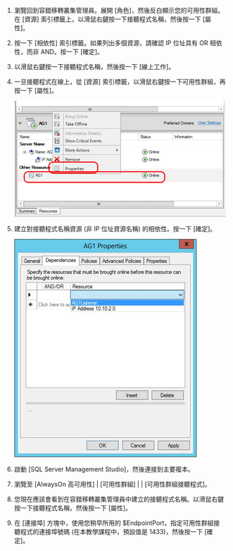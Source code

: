 1. 瀏覽回到容錯移轉叢集管理員。展開 [角色]，然後反白顯示您的可用性群組。在 [資源] 索引標籤上，以滑鼠右鍵按一下接聽程式名稱，然後按一下 [屬性]。

1. 按一下 [相依性] 索引標籤。如果列出多個資源，請確認 IP 位址具有 OR 相依性，而非 AND。按一下 [確定]。

1. 以滑鼠右鍵按一下接聽程式名稱，然後按一下 [線上工作]。

1. 一旦接聽程式在線上，從 [資源] 索引標籤，以滑鼠右鍵按一下可用性群組，再按一下 [屬性]。

	![設定可用性群組資源](./media/virtual-machines-sql-server-configure-alwayson-availability-group-listener/IC678772.gif)

1. 建立對接聽程式名稱資源 (非 IP 位址資源名稱) 的相依性。按一下 [確定]。

	![加入對接聽程式名稱的相依性](./media/virtual-machines-sql-server-configure-alwayson-availability-group-listener/IC678773.gif)

1. 啟動 [SQL Server Management Studio]，然後連接到主要複本。

1. 瀏覽至 [AlwaysOn 高可用性] | [可用性群組] | **<AvailabilityGroupName>** | [可用性群組接聽程式]。

3. 您現在應該會看到在容錯移轉叢集管理員中建立的接聽程式名稱。以滑鼠右鍵按一下接聽程式名稱，然後按一下 [屬性]。

1. 在 [連接埠] 方塊中，使用您稍早所用的 $EndpointPort，指定可用性群組接聽程式的連接埠號碼 (在本教學課程中，預設值是 1433)，然後按一下 [確定]。

<!---HONumber=August15_HO8-->